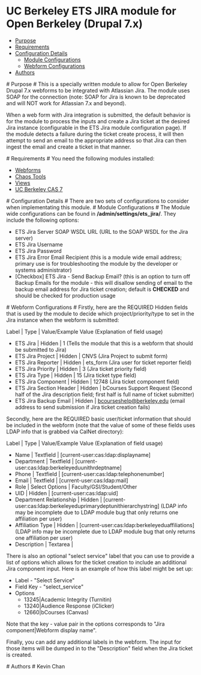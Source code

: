 # UC Berkeley ETS JIRA module for Open Berkeley (Drupal 7.x)

*   [Purpose]("#purpose")
*   [Requirements](#requirements)
*   [Configuration Details](#configuration_details)
    * [Module Configurations](#module_configurations)
    * [Webform Configurations](#webform_configurations)
*   [Authors](#authors)

<a name="purpose">
# Purpose #
</a>
This is a specially written module to allow for Open Berkeley Drupal 7.x webforms to be integrated with Atlassian Jira. The module uses SOAP for the connection (note: SOAP for Jira is known to be deprecated and will NOT work for Atlassian 7.x and beyond).

When a web form with Jira integration is submitted, the default behavior is for the module to process the inputs and create a Jira ticket at the desired Jira instance (configurable in the ETS Jira module configuration page). If the module detects a failure during the ticket create process, it will then attempt to send an email to the appropriate address so that Jira can then ingest the email and create a ticket in that manner.

<a name="requirements">
# Requirements #
</a>
You need the following modules installed:

* [Webforms](http://drupal.org/project/webforms)
* [Chaos Tools](http://drupal.org/project/ctools)
* [Views](http://drupal.org/project/views)
* [UC Berkeley CAS 7](https://github.com/bwood/ucberkeley_cas-7/releases)

<a name="configuration_details">
# Configuration Details #
</a>
There are two sets of configurations to consider when implementating this module.
<a name="module_configurations">
# Module Configurations #
</a>
The Module wide configurations can be found in <b>/admin/settings/ets_jira/</b>. They include the following options:

* ETS Jira Server SOAP WSDL URL (URL to the SOAP WSDL for the Jira server)
* ETS Jira Username
* ETS Jira Password
* ETS Jira Error Email Recipient (this is a module wide email address; primary use is for troubleshooting the module by the developer or systems administrator)
* [Checkbox] ETS Jira - Send Backup Email? (this is an option to turn off Backup Emails for the module - this will disallow sending of email to the backup email address for Jira ticket creation; default is <b>CHECKED</b> and should be checked for production usage

<a name="webform_configurations">
# Webform Configurations #
</a>
Firstly, here are the REQUIRED Hidden fields that is used by the module to decide which project/priority/type to set in the Jira instance when the webform is submitted:

Label | Type | Value/Example Value (Explanation of field usage)
* ETS Jira | Hidden | 1 (Tells the module that this is a webform that should be submitted to Jira)
* ETS Jira Project | Hidden | CNVS (Jira Project to submit form)
* ETS Jira Reporter | Hidden | ets_form (Jira user for ticket reporter field)
* ETS Jira Priority | Hidden | 3 (Jira ticket priority field)
* ETS Jira Type | Hidden | 15 (Jira ticket type field)
* ETS Jira Component | Hidden | 12748 (Jira ticket component field)
* ETS Jira Section Header | Hidden | bCourses Support Request (Second half of the Jira description field; first half is full name of ticket submitter)
* ETS Jira Backup Email | Hidden | bcourseshelp@berkeley.edu (email address to send submission if Jira ticket creation fails)

Secondly, here are the REQUIRED basic user/ticket information that should be included in the webform (note that the value of some of these fields uses LDAP info that is grabbed via CalNet directory):

Label | Type | Value/Example Value (Explanation of field usage)
* Name | Textfield | [current-user:cas:ldap:displayname]
* Department | Textfield | [current-user:cas:ldap:berkeleyeduunithrdeptname]
* Phone | Textfield | [current-user:cas:ldap:telephonenumber]
* Email | Textfield | [current-user:cas:ldap:mail]
* Role | Select Options | Faculty/GSI/Student/Other
* UID | Hidden | [current-user:cas:ldap:uid]
* Department Relationship | Hidden | [current-user:cas:ldap:berkeleyeduprimarydeptunithierarchystring] (LDAP info may be incomplete due to LDAP module bug that only returns one affiliation per user)
* Affiliation Type | Hidden | [current-user:cas:ldap:berkeleyeduaffiliations] (LDAP info may be incomplete due to LDAP module bug that only returns one affiliation per user)
* Description | Textarea |

There is also an optional "select service" label that you can use to provide a list of options which allows for the ticket creation to include an additional Jira component input. Here is an example of how this label might be set up:

* Label - "Select Service"
* Field Key - "select_service"
* Options
  * 13245|Academic Integrity (Turnitin)
  * 13240|Audience Response (iClicker)
  * 12660|bCourses (Canvas)

Note that the key - value pair in the options corresponds to "Jira component|Webform display name".

Finally, you can add any additional labels in the webform. The input for those items will be dumped in to the "Description" field when the Jira ticket is created.

<a name="authors">
# Authors #
</a>
Kevin Chan

